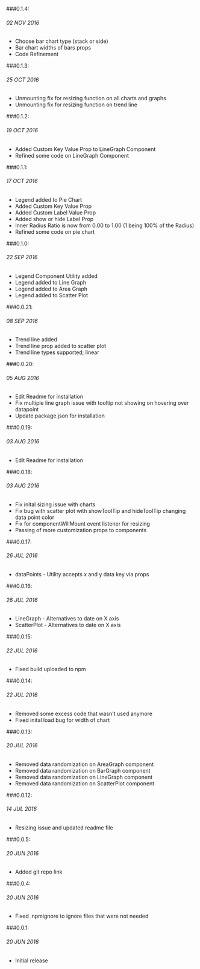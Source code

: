 ###0.1.4:
###### 02 NOV 2016
- Choose bar chart type (stack or side) 
- Bar chart widths of bars props
- Code Refinement

###0.1.3:
###### 25 OCT 2016
- Unmounting fix for resizing function on all charts and graphs
- Unmounting fix for resizing function on trend line

###0.1.2:
###### 19 OCT 2016
- Added Custom Key Value Prop to LineGraph Component
- Refined some code on LineGraph Component

###0.1.1:
###### 17 OCT 2016
- Legend added to Pie Chart
- Added Custom Key Value Prop
- Added Custom Label Value Prop
- Added show or hide Label Prop
- Inner Radius Ratio is now from 0.00 to 1.00 (1 being 100% of the Radius)
- Refined some code on pie chart

###0.1.0:
###### 22 SEP 2016
- Legend Component Utility added
- Legend added to Line Graph
- Legend added to Area Graph
- Legend added to Scatter Plot

###0.0.21:
###### 08 SEP 2016
- Trend line added
- Trend line prop added to scatter plot
- Trend line types supported; linear

###0.0.20:
###### 05 AUG 2016
- Edit Readme for installation
- Fix multiple line graph issue with tooltip not showing on hovering over datapoint
- Update package.json for installation

###0.0.19:
###### 03 AUG 2016
- Edit Readme for installation

###0.0.18:
###### 03 AUG 2016
- Fix inital sizing issue with charts
- Fix bug with scatter plot with showToolTip and hideToolTip changing data point color
- Fix for componentWillMount event listener for resizing
- Passing of more customization props to components

###0.0.17:
###### 26 JUL 2016
- dataPoints - Utility accepts x and y data key via props

###0.0.16:
###### 26 JUL 2016
- LineGraph - Alternatives to date on X axis
- ScatterPlot - Alternatives to date on X axis

###0.0.15:
###### 22 JUL 2016
- Fixed build uploaded to npm

###0.0.14:
###### 22 JUL 2016
- Removed some excess code that wasn't used anymore
- Fixed inital load bug for width of chart

###0.0.13:
###### 20 JUL 2016
- Removed data randomization on AreaGraph component
- Removed data randomization on BarGraph component
- Removed data randomization on LineGraph component
- Removed data randomization on ScatterPlot component

###0.0.12:
###### 14 JUL 2016
- Resizing issue and updated readme file

###0.0.5:
###### 20 JUN 2016
- Added git repo link

###0.0.4:
###### 20 JUN 2016
- Fixed .npmignore to ignore files that were not needed

###0.0.1:
###### 20 JUN 2016
- Initial release
